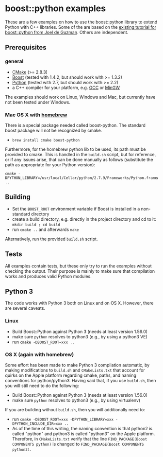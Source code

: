 
# boost::python examples

These are a few examples on how to use the boost::python library to extend Python with C++ libraries.
Some of the are based on the [existing tutorial for boost::python from Joel de Guzman](http://www.boost.org/doc/libs/1_46_1/libs/python/doc/tutorial/doc/html/index.html "Boost.Python tutorial").
Others are independent.

## Prerequisites

### general
+ [CMake](http://www.cmake.org "CMake project page") (>= 2.8.3)
+ [Boost](http://www.boost.org/ "Boost project page") (tested with 1.4.2, but should work with >= 1.3.2)
+ [Python](http://www.python.org "Python home page") (tested with 2.7, but should work with >= 2.2)
+ a C++ compiler for your platform, e.g. [GCC](http://gcc.gnu.org "GCC home") or [MinGW](http://www.mingw.org "Minimalist GNU for Windows")

The examples should work on Linux, Windows and Mac, but currently have not been tested under Windows.

### Mac OS X with [homebrew](http://brew.sh)

There is a special package needed called boost-python. The standard boost package will not be recognized by cmake. 

+ `brew install cmake boost-python`

Furthermore, for the homebrew python lib to be used, its path must be provided to cmake. This is handled in the `build.sh` script, but for reference, or if any issues arise, that can be done manually as follows (substitute the path as appropriate for your Python version):

    cmake -DPYTHON_LIBRARY=/usr/local/Cellar/python/2.7.9/Frameworks/Python.framework/Versions/2.7/lib/libpython2.7.dylib ..

## Building

+ Set the `BOOST_ROOT` environment variable if Boost is installed in a non-standard directory
+ create a build directory, e.g. directly in the project directory and cd to it: `mkdir build ; cd build`
+ run `cmake ..` and afterwards `make`

Alternatively, run the provided `build.sh` script.

## Tests

All examples contain tests, but these only try to run the examples without checking the output. Their purpose is mainly to make sure that compilation works and produces valid Python modules.

## Python 3

The code works with Python 3 both on Linux and on OS X. However, there are several caveats.

### Linux

+ Build Boost::Python against Python 3 (needs at least version 1.56.0)
+ make sure `python` resolves to python3 (e.g., by using a python3 VE)
+ run `cmake -DBOOST_ROOT=xxx ..`

### OS X (again with homebrew)

Some effort has been made to make Python 3 compilation automatic, by making modifications to `build.sh` and `CMakeLists.txt` that account for quirks on the Apple platform regarding cmake, paths, and naming conventions for python/python3. Having said that, if you use `build.sh`, then you will still need to do the following:

+ Build Boost::Python against Python 3 (needs at least version 1.56.0)
+ make sure `python` resolves to python3 (e.g., by using virtualenv)

If you are building without `build.sh`, then you will additionally need to:

+ run `cmake -DBOOST_ROOT=xxx -DPYTHON_LIBRARY=xxx -DPYTHON_INCLUDE_DIR=xxx ..`
+ As of the time of this writing, the naming convention is that python2 is called "python" and python3 is called "python3" on the Apple platform. Therefore, in `CMakeLists.txt` verify that the line `FIND_PACKAGE(Boost COMPONENTS python)` is changed to `FIND_PACKAGE(Boost COMPONENTS python3)`.